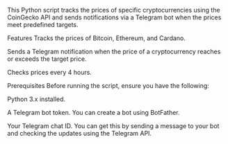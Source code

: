 This Python script tracks the prices of specific cryptocurrencies using the CoinGecko API and sends notifications via a Telegram bot when the prices meet predefined targets.

Features
Tracks the prices of Bitcoin, Ethereum, and Cardano.

Sends a Telegram notification when the price of a cryptocurrency reaches or exceeds the target price.

Checks prices every 4 hours.

Prerequisites
Before running the script, ensure you have the following:

Python 3.x installed.

A Telegram bot token. You can create a bot using BotFather.

Your Telegram chat ID. You can get this by sending a message to your bot and checking the updates using the Telegram API.
